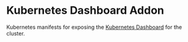 # Kubernetes Dashboard Addon

Kubernetes manifests for exposing the [Kubernetes Dashboard](https://github.com/kubernetes/dashboard) for the cluster.
